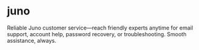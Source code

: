 # juno
Reliable Juno customer service—reach friendly experts anytime for email support, account help, password recovery, or troubleshooting. Smooth assistance, always.

